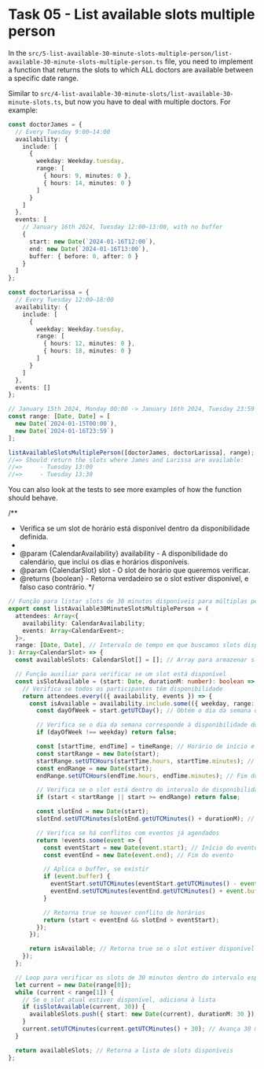 # Task 05 - List available slots multiple person

In the `src/5-list-available-30-minute-slots-multiple-person/list-available-30-minute-slots-multiple-person.ts` file, you need to implement a function that returns the slots to which ALL doctors are available between a specific date range.

Similar to `src/4-list-available-30-minute-slots/list-available-30-minute-slots.ts`, but now you have to deal with multiple doctors. For example:

```ts
const doctorJames = {
  // Every Tuesday 9:00—14:00
  availability: {
    include: [
      {
        weekday: Weekday.tuesday,
        range: [
          { hours: 9, minutes: 0 },
          { hours: 14, minutes: 0 }
        ]
      }
    ]
  },
  events: [
    // January 16th 2024, Tuesday 12:00—13:00, with no buffer
    {
      start: new Date(`2024-01-16T12:00`),
      end: new Date(`2024-01-16T13:00`),
      buffer: { before: 0, after: 0 }
    }
  ]
};

const doctorLarissa = {
  // Every Tuesday 12:00—18:00
  availability: {
    include: [
      {
        weekday: Weekday.tuesday,
        range: [
          { hours: 12, minutes: 0 },
          { hours: 18, minutes: 0 }
        ]
      }
    ]
  },
  events: []
};

// January 15th 2024, Monday 00:00 -> January 16th 2024, Tuesday 23:59
const range: [Date, Date] = [
  new Date(`2024-01-15T00:00`),
  new Date(`2024-01-16T23:59`)
];

listAvailableSlotsMultiplePerson([doctorJames, doctorLarissa], range);
//=> Should return the slots where James and Larissa are available:
//=>     - Tuesday 13:00
//=>     - Tuesday 13:30
```

You can also look at the tests to see more examples of how the function should behave.



/**
 * Verifica se um slot de horário está disponível dentro da disponibilidade definida.
 *
 * @param {CalendarAvailability} availability - A disponibilidade do calendário, que inclui os dias e horários disponíveis.
 * @param {CalendarSlot} slot - O slot de horário que queremos verificar.
 * @returns {boolean} - Retorna verdadeiro se o slot estiver disponível, e falso caso contrário.
 */


```ts
// Função para listar slots de 30 minutos disponíveis para múltiplas pessoas
export const listAvailable30MinuteSlotsMultiplePerson = (
  attendees: Array<{
    availability: CalendarAvailability;
    events: Array<CalendarEvent>;
  }>,
  range: [Date, Date], // Intervalo de tempo em que buscamos slots disponíveis
): Array<CalendarSlot> => {
  const availableSlots: CalendarSlot[] = []; // Array para armazenar slots disponíveis

  // Função auxiliar para verificar se um slot está disponível
  const isSlotAvailable = (start: Date, durationM: number): boolean => {
    // Verifica se todos os participantes têm disponibilidade
    return attendees.every(({ availability, events }) => {
      const isAvailable = availability.include.some(({ weekday, range: timeRange }) => {
        const dayOfWeek = start.getUTCDay(); // Obtém o dia da semana do slot

        // Verifica se o dia da semana corresponde à disponibilidade do participante
        if (dayOfWeek !== weekday) return false;

        const [startTime, endTime] = timeRange; // Horário de início e fim da disponibilidade
        const startRange = new Date(start);
        startRange.setUTCHours(startTime.hours, startTime.minutes); // Início do intervalo de disponibilidade
        const endRange = new Date(start);
        endRange.setUTCHours(endTime.hours, endTime.minutes); // Fim do intervalo de disponibilidade

        // Verifica se o slot está dentro do intervalo de disponibilidade
        if (start < startRange || start >= endRange) return false;

        const slotEnd = new Date(start);
        slotEnd.setUTCMinutes(slotEnd.getUTCMinutes() + durationM); // Define o horário de término do slot

        // Verifica se há conflitos com eventos já agendados
        return !events.some(event => {
          const eventStart = new Date(event.start); // Início do evento
          const eventEnd = new Date(event.end); // Fim do evento

          // Aplica o buffer, se existir
          if (event.buffer) {
            eventStart.setUTCMinutes(eventStart.getUTCMinutes() - event.buffer.before);
            eventEnd.setUTCMinutes(eventEnd.getUTCMinutes() + event.buffer.after);
          }

          // Retorna true se houver conflito de horários
          return (start < eventEnd && slotEnd > eventStart);
        });
      });

      return isAvailable; // Retorna true se o slot estiver disponível para este participante
    });
  };

  // Loop para verificar os slots de 30 minutos dentro do intervalo especificado
  let current = new Date(range[0]);
  while (current < range[1]) {
    // Se o slot atual estiver disponível, adiciona à lista
    if (isSlotAvailable(current, 30)) {
      availableSlots.push({ start: new Date(current), durationM: 30 });
    }
    current.setUTCMinutes(current.getUTCMinutes() + 30); // Avança 30 minutos para o próximo slot
  }

  return availableSlots; // Retorna a lista de slots disponíveis
};
```